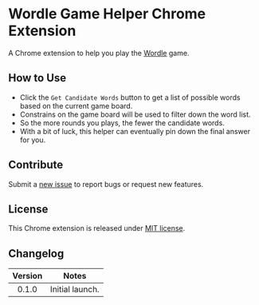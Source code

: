 # Wordle Game Helper Chrome Extension

A Chrome extension to help you play the [Wordle](https://www.powerlanguage.co.uk/wordle/) game.

## How to Use
- Click the `Get Candidate Words` button to get a list of possible words based on the current game board.
- Constrains on the game board will be used to filter down the word list.
- So the more rounds you plays, the fewer the candidate words.
- With a bit of luck, this helper can eventually pin down the final answer for you.

## Contribute

Submit a [new issue](https://github.com/tuliren/chrome-wordle-helper/issues/new) to report bugs or request new features.

## License

This Chrome extension is released under [MIT license](./LICENSE).

## Changelog

| Version | Notes |
| :---: | --- |
| 0.1.0 | Initial launch. |
